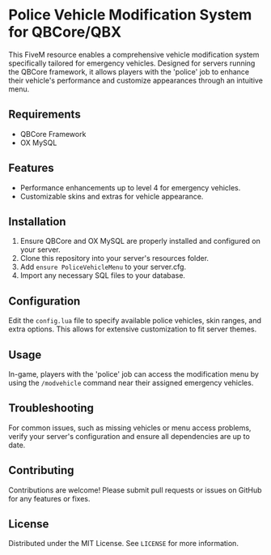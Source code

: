 # Police Vehicle Modification System for QBCore/QBX

This FiveM resource enables a comprehensive vehicle modification system specifically tailored for emergency vehicles. Designed for servers running the QBCore framework, it allows players with the 'police' job to enhance their vehicle's performance and customize appearances through an intuitive menu.

## Requirements

- QBCore Framework
- OX MySQL

## Features

- Performance enhancements up to level 4 for emergency vehicles.
- Customizable skins and extras for vehicle appearance.

## Installation

1. Ensure QBCore and OX MySQL are properly installed and configured on your server.
2. Clone this repository into your server's resources folder.
3. Add `ensure PoliceVehicleMenu` to your server.cfg.
4. Import any necessary SQL files to your database.

## Configuration

Edit the `config.lua` file to specify available police vehicles, skin ranges, and extra options. This allows for extensive customization to fit server themes.

## Usage

In-game, players with the 'police' job can access the modification menu by using the `/modvehicle` command near their assigned emergency vehicles.

## Troubleshooting

For common issues, such as missing vehicles or menu access problems, verify your server's configuration and ensure all dependencies are up to date.

## Contributing

Contributions are welcome! Please submit pull requests or issues on GitHub for any features or fixes.

## License

Distributed under the MIT License. See `LICENSE` for more information.






